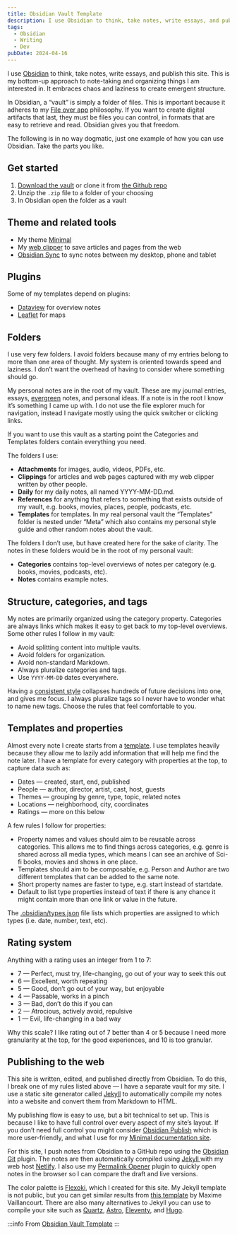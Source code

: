 ```yaml
---
title: Obsidian Vault Template
description: I use Obsidian to think, take notes, write essays, and publish this site. This is my bottom-up approach to note-taking and organizing things I am interested in. It embraces chaos and laziness to create emergent structure.
tags:
  - Obsidian
  - Writing
  - Dev
pubDate: 2024-04-16
---
```


I use [Obsidian](https://stephango.com/obsidian) to think, take notes, write essays, and publish this site. This is my bottom-up approach to note-taking and organizing things I am interested in. It embraces chaos and laziness to create emergent structure.

In Obsidian, a “vault” is simply a folder of files. This is important because it adheres to my [File over app](https://stephango.com/file-over-app) philosophy. If you want to create digital artifacts that last, they must be files you can control, in formats that are easy to retrieve and read. Obsidian gives you that freedom.

The following is in no way dogmatic, just one example of how you can use Obsidian. Take the parts you like.

## Get started
1. [Download the vault](https://github.com/kepano/kepano-obsidian/archive/refs/heads/main.zip) or clone it from [the Github repo](https://github.com/kepano/kepano-obsidian)
2. Unzip the `.zip` file to a folder of your choosing
3. In Obsidian open the folder as a vault

## Theme and related tools

- My theme [Minimal](https://stephango.com/minimal)
- My [web clipper](https://stephango.com/obsidian-web-clipper) to save articles and pages from the web
- [Obsidian Sync](https://obsidian.md/sync) to sync notes between my desktop, phone and tablet

## Plugins
Some of my templates depend on plugins:

- [Dataview](https://github.com/blacksmithgu/obsidian-dataview) for overview notes
- [Leaflet](https://github.com/javalent/obsidian-leaflet) for maps

## Folders
I use very few folders. I avoid folders because many of my entries belong to more than one area of thought. My system is oriented towards speed and laziness. I don’t want the overhead of having to consider where something should go.

My personal notes are in the root of my vault. These are my journal entries, essays, [evergreen](https://stephango.com/evergreen-notes) notes, and personal ideas. If a note is in the root I know it’s something I came up with. I do not use the file explorer much for navigation, instead I navigate mostly using the quick switcher or clicking links.

If you want to use this vault as a starting point the Categories and Templates folders contain everything you need.

The folders I use:

- **Attachments** for images, audio, videos, PDFs, etc.
- **Clippings** for articles and web pages captured with my web clipper written by other people.
- **Daily** for my daily notes, all named YYYY-MM-DD.md.
- **References** for anything that refers to something that exists outside of my vault, e.g. books, movies, places, people, podcasts, etc.
- **Templates** for templates. In my real personal vault the “Templates” folder is nested under “Meta” which also contains my personal style guide and other random notes about the vault.

The folders I don’t use, but have created here for the sake of clarity. The notes in these folders would be in the root of my personal vault:
- **Categories** contains top-level overviews of notes per category (e.g. books, movies, podcasts, etc).
- **Notes** contains example notes.


## Structure, categories, and tags
My notes are primarily organized using the category property. Categories are always links which makes it easy to get back to my top-level overviews. Some other rules I follow in my vault:

- Avoid splitting content into multiple vaults.
- Avoid folders for organization.
- Avoid non-standard Markdown.
- Always pluralize categories and tags.
- Use `YYYY-MM-DD` dates everywhere.

Having a [consistent style](https://stephango.com/style) collapses hundreds of future decisions into one, and gives me focus. I always pluralize tags so I never have to wonder what to name new tags. Choose the rules that feel comfortable to you.

## Templates and properties

Almost every note I create starts from a [template](https://github.com/kepano/kepano-obsidian/tree/main/Templates). I use templates heavily because they allow me to lazily add information that will help me find the note later. I have a template for every category with properties at the top, to capture data such as:

- Dates — created, start, end, published
- People — author, director, artist, cast, host, guests
- Themes — grouping by genre, type, topic, related notes
- Locations — neighborhood, city, coordinates
- Ratings — more on this below

A few rules I follow for properties:
- Property names and values should aim to be reusable across categories. This allows me to find things across categories, e.g. genre is shared across all media types, which means I can see an archive of Sci-fi books, movies and shows in one place.
- Templates should aim to be composable, e.g. Person and Author are two different templates that can be added to the same note.
- Short property names are faster to type, e.g. start instead of startdate.
- Default to list type properties instead of text if there is any chance it might contain more than one link or value in the future.

The [.obsidian/types.json](https://github.com/kepano/kepano-obsidian/blob/main/.obsidian/types.json) file lists which properties are assigned to which types (i.e. date, number, text, etc).

## Rating system
Anything with a rating uses an integer from 1 to 7:

- 7 — Perfect, must try, life-changing, go out of your way to seek this out
- 6 — Excellent, worth repeating
- 5 — Good, don’t go out of your way, but enjoyable
- 4 — Passable, works in a pinch
- 3 — Bad, don’t do this if you can
- 2 — Atrocious, actively avoid, repulsive
- 1 — Evil, life-changing in a bad way

Why this scale? I like rating out of 7 better than 4 or 5 because I need more granularity at the top, for the good experiences, and 10 is too granular.

## Publishing to the web
This site is written, edited, and published directly from Obsidian. To do this, I break one of my rules listed above — I have a separate vault for my site. I use a static site generator called [Jekyll](https://jekyllrb.com/) to automatically compile my notes into a website and convert them from Markdown to HTML.

My publishing flow is easy to use, but a bit technical to set up. This is because I like to have full control over every aspect of my site’s layout. If you don’t need full control you might consider [Obsidian Publish](https://obsidian.md/publish) which is more user-friendly, and what I use for my [Minimal documentation site](https://minimal.guide/publish/download).

For this site, I push notes from Obsidian to a GitHub repo using the [Obsidian Git](https://obsidian.md/plugins?id=obsidian-git) plugin. The notes are then automatically compiled using [Jekyll ](https://jekyllrb.com/)with my web host [Netlify](https://www.netlify.com/). I also use my [Permalink Opener](https://stephango.com/permalink-opener) plugin to quickly open notes in the browser so I can compare the draft and live versions.

The color palette is [Flexoki](https://stephango.com/flexoki), which I created for this site. My Jekyll template is not public, but you can get similar results from [this template](https://github.com/maximevaillancourt/digital-garden-jekyll-template) by Maxime Vaillancourt. There are also many alternatives to Jekyll you can use to compile your site such as [Quartz](https://quartz.jzhao.xyz/), [Astro](https://astro.build/), [Eleventy](https://www.11ty.dev/), and [Hugo](https://gohugo.io/).

:::info
From [Obsidian Vault Template](https://stephango.com/vault)
:::